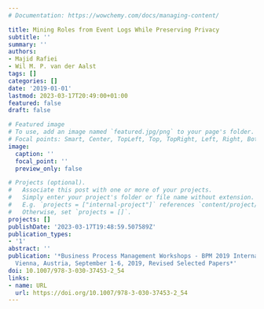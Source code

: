 ```yaml
---
# Documentation: https://wowchemy.com/docs/managing-content/

title: Mining Roles from Event Logs While Preserving Privacy
subtitle: ''
summary: ''
authors:
- Majid Rafiei
- Wil M. P. van der Aalst
tags: []
categories: []
date: '2019-01-01'
lastmod: 2023-03-17T20:49:00+01:00
featured: false
draft: false

# Featured image
# To use, add an image named `featured.jpg/png` to your page's folder.
# Focal points: Smart, Center, TopLeft, Top, TopRight, Left, Right, BottomLeft, Bottom, BottomRight.
image:
  caption: ''
  focal_point: ''
  preview_only: false

# Projects (optional).
#   Associate this post with one or more of your projects.
#   Simply enter your project's folder or file name without extension.
#   E.g. `projects = ["internal-project"]` references `content/project/deep-learning/index.md`.
#   Otherwise, set `projects = []`.
projects: []
publishDate: '2023-03-17T19:48:59.507589Z'
publication_types:
- '1'
abstract: ''
publication: '*Business Process Management Workshops - BPM 2019 International Workshops,
  Vienna, Austria, September 1-6, 2019, Revised Selected Papers*'
doi: 10.1007/978-3-030-37453-2_54
links:
- name: URL
  url: https://doi.org/10.1007/978-3-030-37453-2_54
---
```

